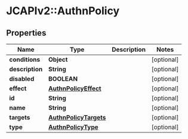 # JCAPIv2::AuthnPolicy

## Properties
Name | Type | Description | Notes
------------ | ------------- | ------------- | -------------
**conditions** | **Object** |  | [optional] 
**description** | **String** |  | [optional] 
**disabled** | **BOOLEAN** |  | [optional] 
**effect** | [**AuthnPolicyEffect**](AuthnPolicyEffect.md) |  | [optional] 
**id** | **String** |  | [optional] 
**name** | **String** |  | [optional] 
**targets** | [**AuthnPolicyTargets**](AuthnPolicyTargets.md) |  | [optional] 
**type** | [**AuthnPolicyType**](AuthnPolicyType.md) |  | [optional] 

